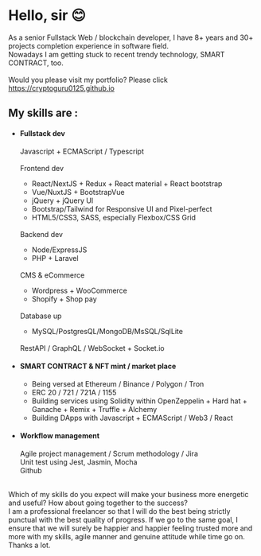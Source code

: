 <h1>Hello, sir 😊</h1>
As a senior Fullstack Web / blockchain developer, I have 8+ years and 30+ projects completion experience in software field.
<br>
Nowadays I am getting stuck to recent trendy technology, SMART CONTRACT, too.<br><br>
<span>Would you please visit my portfolio? Please click </span><a href = https://cryptoguru0125.github.io/>https://cryptoguru0125.github.io</a>
<h2>My skills are :</h2>
<ul>
  <li>
    <h4>Fullstack dev</h4>
    Javascript + ECMAScript / Typescript
    <br><br>
    Frontend dev
  </li>
  <ul>
    <li>React/NextJS + Redux + React material + React bootstrap</li>
    <li>Vue/NuxtJS + BootstrapVue</li>
    <li>jQuery + jQuery UI</li>
    <li>Bootstrap/Tailwind for Responsive UI and Pixel-perfect</li>
    <li>HTML5/CSS3, SASS, especially Flexbox/CSS Grid</li>
  </ul>
  <br>
  Backend dev
  <ul>
    <li>Node/ExpressJS</li>
    <li>PHP + Laravel</li>
  </ul> 
  <br>
  CMS & eCommerce
  <ul>
    <li>Wordpress + WooCommerce</li>
    <li>Shopify + Shop pay</li>
  </ul>
  <br>
  Database up
  <ul>
    <li>MySQL/PostgresQL/MongoDB/MsSQL/SqlLite</li>
  </ul>
  <br>
  RestAPI / GraphQL / WebSocket + Socket.io
  <li>
    <h4>SMART CONTRACT & NFT mint / market place</h4>
  </li>
  <ul>
    <li>Being versed at Ethereum / Binance / Polygon / Tron</li>
    <li>ERC 20 / 721 / 721A / 1155</li>
    <li>Building services using Solidity within OpenZeppelin + Hard hat + Ganache + Remix + Truffle + Alchemy</li>
    <li>Building DApps with Javascript + ECMAScript / Web3 / React</li>
  </ul>
  <li>
    <h4>Workflow management</h4>
    Agile project management / Scrum methodology / Jira
    <br>
    Unit test using Jest, Jasmin, Mocha
    <br>
    Github
  </li>
 </ul>
<br>
Which of my skills do you expect will make your business more energetic and useful? How about going together to the success?
<br>
I am a professional freelancer so that I will do the best being strictly punctual with the best quality of progress. If we go to the same goal, I ensure that we will surely be happier and happier feeling trusted more and more with my skills, agile manner and genuine attitude while time go on.
<br>
Thanks a lot.
<br><br>
</ul>
